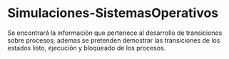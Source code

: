 # Simulaciones-SistemasOperativos
Se encontrará la información que pertenece al desarrollo de transiciones sobre procesos; ademas se pretenden demostrar las transiciones de los estados listo, ejecución y bloqueado de los procesos. 
